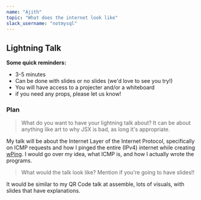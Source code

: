 ```yaml
---
name: "Ajith"
topic: "What does the internet look like"
slack_username: "notmysql"
---
```


## Lightning Talk

**Some quick reminders:**

* 3-5 minutes
* Can be done with slides or no slides (we'd love to see you try!)
* You will have access to a projecter and/or a whiteboard
* if you need any props, please let us know!

### Plan

> What do you want  to have your lightning talk about? It can be about anything like art to why JSX is bad, as long it's appropriate.

My talk will be about the Internet Layer of the Internet Protocol, specifically on ICMP requests and how I pinged the entire (IPv4) internet while creating [wPing](https://github.com/NalinPlad/wPing). I would go over my idea, what ICMP is, and how I actually wrote the programs.
> What would the talk look like? Mention if you're going to have slides!!

It would be similar to my QR Code talk at assemble, lots of visuals, with slides that have explanations.
